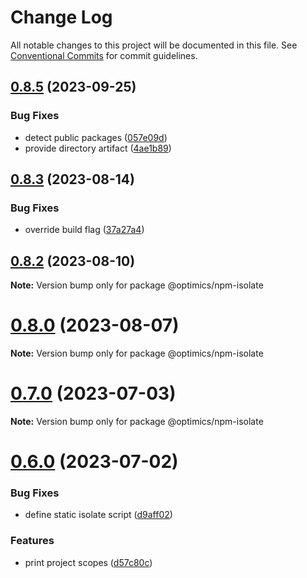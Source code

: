 # Change Log

All notable changes to this project will be documented in this file.
See [Conventional Commits](https://conventionalcommits.org) for commit guidelines.

## [0.8.5](https://github.com/optimics/forge/compare/v0.8.4...v0.8.5) (2023-09-25)


### Bug Fixes

* detect public packages ([057e09d](https://github.com/optimics/forge/commit/057e09dfa069695e8f86cdd05137b7b368de5cfd))
* provide directory artifact ([4ae1b89](https://github.com/optimics/forge/commit/4ae1b89a778960dd5b1576e730efbc00b6d8f845))





## [0.8.3](https://github.com/optimics/forge/compare/v0.8.2...v0.8.3) (2023-08-14)


### Bug Fixes

* override build flag ([37a27a4](https://github.com/optimics/forge/commit/37a27a48c51a01646494b10089b29285c88d21ae))





## [0.8.2](https://github.com/optimics/forge/compare/v0.8.1...v0.8.2) (2023-08-10)

**Note:** Version bump only for package @optimics/npm-isolate





# [0.8.0](https://github.com/optimics/forge/compare/v0.7.1...v0.8.0) (2023-08-07)

**Note:** Version bump only for package @optimics/npm-isolate





# [0.7.0](https://github.com/optimics/forge/compare/v0.6.0...v0.7.0) (2023-07-03)

**Note:** Version bump only for package @optimics/npm-isolate





# [0.6.0](https://github.com/optimics/forge/compare/v0.3.0...v0.6.0) (2023-07-02)


### Bug Fixes

* define static isolate script ([d9aff02](https://github.com/optimics/forge/commit/d9aff02825fc26ca7277cbf58f60d90802e9cdc2))


### Features

* print project scopes ([d57c80c](https://github.com/optimics/forge/commit/d57c80c34f4d359776bfa2a271e303c078d153d8))
